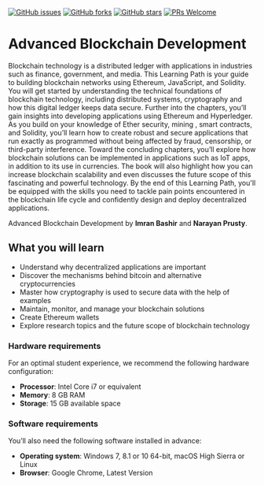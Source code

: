 [![GitHub issues](https://img.shields.io/github/issues/TrainingByPackt/Advanced-Blockchain-Development.svg)](https://github.com/TrainingByPackt/Advanced-Blockchain-Development/issues)
[![GitHub forks](https://img.shields.io/github/forks/TrainingByPackt/Advanced-Blockchain-Development.svg)](https://github.com/TrainingByPackt/Advanced-Blockchain-Development/network)
[![GitHub stars](https://img.shields.io/github/stars/TrainingByPackt/Advanced-Blockchain-Development.svg)](https://github.com/TrainingByPackt/Advanced-Blockchain-Development/stargazers)
[![PRs Welcome](https://img.shields.io/badge/PRs-welcome-brightgreen.svg)](https://github.com/TrainingByPackt/Advanced-Blockchain-Development/pulls)

# Advanced Blockchain Development
Blockchain technology is a distributed ledger with applications in industries such as finance, government, and media. This Learning Path is your guide to building blockchain networks using Ethereum, JavaScript, and Solidity. You will get started by understanding the technical foundations of blockchain technology, including distributed systems, cryptography and how this digital ledger keeps data secure. Further into the chapters, you’ll gain insights into developing applications using Ethereum and Hyperledger. As you build on your knowledge of Ether security, mining , smart contracts, and Solidity, you’ll learn how to create robust and secure applications that run exactly as programmed without being affected by fraud, censorship, or third-party interference. Toward the concluding chapters, you’ll explore how blockchain solutions can be implemented in applications such as IoT apps, in addition to its use in currencies. The book will also highlight how you can increase blockchain scalability and even discusses the future scope of this fascinating and powerful technology. By the end of this Learning Path, you'll be equipped with the skills you need to tackle pain points encountered in the blockchain life cycle and confidently design and deploy decentralized applications.

Advanced Blockchain Development by **Imran Bashir** and **Narayan Prusty**. 

## What you will learn
* Understand why decentralized applications are important
* Discover the mechanisms behind bitcoin and alternative cryptocurrencies
* Master how cryptography is used to secure data with the help of examples
* Maintain, monitor, and manage your blockchain solutions
* Create Ethereum wallets
* Explore research topics and the future scope of blockchain technology

### Hardware requirements
For an optimal student experience, we recommend the following hardware configuration:
* **Processor**: Intel Core i7 or equivalent
* **Memory**: 8 GB RAM
* **Storage**: 15 GB available space

### Software requirements
You’ll also need the following software installed in advance:
* **Operating system**: Windows 7, 8.1 or 10 64-bit, macOS High Sierra or Linux
* **Browser**: Google Chrome, Latest Version




